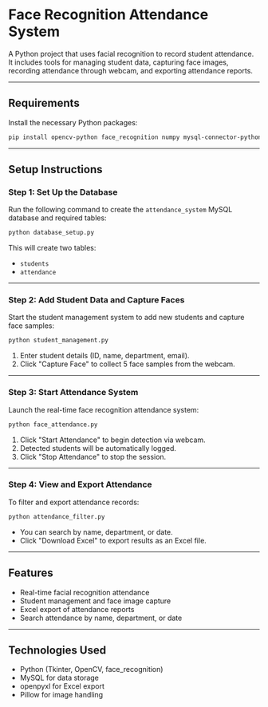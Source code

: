 # Face Recognition Attendance System

A Python project that uses facial recognition to record student attendance. It includes tools for managing student data, capturing face images, recording attendance through webcam, and exporting attendance reports.

---

## Requirements

Install the necessary Python packages:

```bash
pip install opencv-python face_recognition numpy mysql-connector-python openpyxl Pillow
```

---

## Setup Instructions

### Step 1: Set Up the Database

Run the following command to create the `attendance_system` MySQL database and required tables:

```bash
python database_setup.py
```

This will create two tables:

- `students`
- `attendance`

---

### Step 2: Add Student Data and Capture Faces

Start the student management system to add new students and capture face samples:

```bash
python student_management.py
```

1. Enter student details (ID, name, department, email).
2. Click "Capture Face" to collect 5 face samples from the webcam.

---

### Step 3: Start Attendance System

Launch the real-time face recognition attendance system:

```bash
python face_attendance.py
```

1. Click "Start Attendance" to begin detection via webcam.
2. Detected students will be automatically logged.
3. Click "Stop Attendance" to stop the session.

---

### Step 4: View and Export Attendance

To filter and export attendance records:

```bash
python attendance_filter.py
```

- You can search by name, department, or date.
- Click "Download Excel" to export results as an Excel file.

---

## Features

- Real-time facial recognition attendance
- Student management and face image capture
- Excel export of attendance reports
- Search attendance by name, department, or date

---

## Technologies Used

- Python (Tkinter, OpenCV, face_recognition)
- MySQL for data storage
- openpyxl for Excel export
- Pillow for image handling